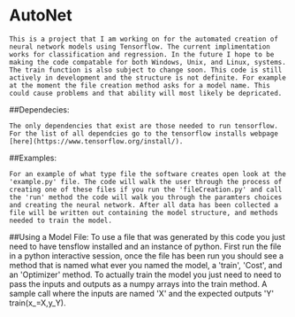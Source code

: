 # AutoNet

	This is a project that I am working on for the automated creation of neural network models using Tensorflow. The current implimentation works for classification and regression. In the future I hope to be making the code compatable for both Windows, Unix, and Linux, systems. The train function is also subject to change soon. This code is still actively in development and the structure is not definite. For example at the moment the file creation method asks for a model name. This could cause problems and that ability will most likely be depricated.
 
##Dependecies:

	The only dependencies that exist are those needed to run tensorflow. For the list of all dependcies go to the tensorflow installs webpage [here](https://www.tensorflow.org/install/).

##Examples:

	For an example of what type file the software creates open look at the 'example.py' file. The code will walk the user through the process of creating one of these files if you run the 'fileCreation.py' and call the 'run' method the code will walk you through the paramters choices and creating the neural network. After all data has been collected a file will be written out containing the model structure, and methods needed to train the model.

##Using a Model File:
	To use a file that was generated by this code you just need to have tensflow installed and an instance of python. First run the file in a python interactive session, once the file has been run you should see a method that is named what ever you named the model, a 'train', 'Cost', and an 'Optimizer' method. To actually train the model you just need to need to pass the inputs and outputs as a numpy arrays into the train method. A sample call where the inputs are named 'X' and the expected outputs 'Y' train(x_=X,y_Y). 


